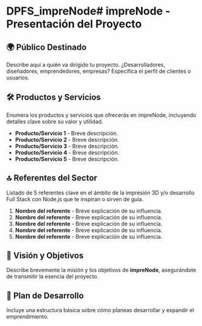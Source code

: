 # DPFS_impreNode# impreNode - Presentación del Proyecto

## 🌍 Público Destinado
Describe aquí a quién va dirigido tu proyecto. ¿Desarrolladores, diseñadores, emprendedores, empresas? Especifica el perfil de clientes o usuarios.

## 🛠️ Productos y Servicios
Enumera los productos y servicios que ofrecerás en impreNode, incluyendo detalles clave sobre su valor y utilidad.

- **Producto/Servicio 1** - Breve descripción.
- **Producto/Servicio 2** - Breve descripción.
- **Producto/Servicio 3** - Breve descripción.
- **Producto/Servicio 4** - Breve descripción.
- **Producto/Servicio 5** - Breve descripción.

## 🔝 Referentes del Sector
Listado de 5 referentes clave en el ámbito de la impresión 3D y/o desarrollo Full Stack con Node.js que te inspiran o sirven de guía.

1. **Nombre del referente** - Breve explicación de su influencia.
2. **Nombre del referente** - Breve explicación de su influencia.
3. **Nombre del referente** - Breve explicación de su influencia.
4. **Nombre del referente** - Breve explicación de su influencia.
5. **Nombre del referente** - Breve explicación de su influencia.

## 🎯 Visión y Objetivos
Describe brevemente la misión y los objetivos de **impreNode**, asegurándote de transmitir la esencia del proyecto.

## 🚀 Plan de Desarrollo
Incluye una estructura básica sobre cómo planeas desarrollar y expandir el emprendimiento.
